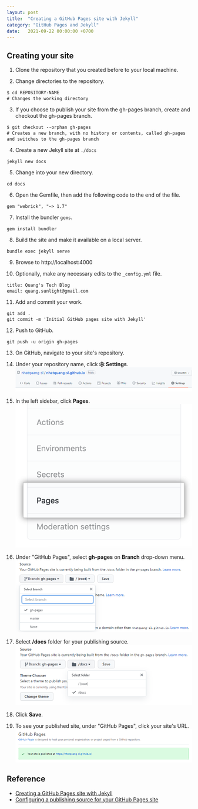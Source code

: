 ```yaml
---
layout: post
title:  "Creating a GitHub Pages site with Jekyll"
category: "GitHub Pages and Jekyll"
date:   2021-09-22 00:00:00 +0700
---
```


## Creating your site
1. Clone the repository that you created before to your local machine.

2. Change directories to the repository.  
```
$ cd REPOSITORY-NAME
# Changes the working directory
```
3. If you choose to publish your site from the gh-pages branch, create and checkout the gh-pages branch.
```
$ git checkout --orphan gh-pages
# Creates a new branch, with no history or contents, called gh-pages and switches to the gh-pages branch
```
4. Create a new Jekyll site at `./docs`
```
jekyll new docs
```
5. Change into your new directory.
```
cd docs
```
6. Open the Gemfile, then add the following code to the end of the file.
```
gem "webrick", "~> 1.7"
```
7. Install the bundler `gems`.
```
gem install bundler
```
8. Build the site and make it available on a local server.
```
bundle exec jekyll serve
```
9. Browse to http://localhost:4000  

10. Optionally, make any necessary edits to the `_config.yml` file.
```
title: Quang's Tech Blog
email: quang.sunlight@gmail.com
```
11. Add and commit your work.
```
git add .
git commit -m 'Initial GitHub pages site with Jekyll'
```
12. Push to GitHub.
```
git push -u origin gh-pages
```
13. On GitHub, navigate to your site's repository.

14. Under your repository name, click <svg xmlns="http://www.w3.org/2000/svg" xmlns:xlink="http://www.w3.org/1999/xlink" aria-hidden="true" role="img" style="vertical-align: -0.125em;" width="1em" height="1em" preserveAspectRatio="xMidYMid meet" viewBox="0 0 16 16"><path fill-rule="evenodd" d="M7.429 1.525a6.593 6.593 0 0 1 1.142 0c.036.003.108.036.137.146l.289 1.105c.147.56.55.967.997 1.189c.174.086.341.183.501.29c.417.278.97.423 1.53.27l1.102-.303c.11-.03.175.016.195.046c.219.31.41.641.573.989c.014.031.022.11-.059.19l-.815.806c-.411.406-.562.957-.53 1.456a4.588 4.588 0 0 1 0 .582c-.032.499.119 1.05.53 1.456l.815.806c.08.08.073.159.059.19a6.494 6.494 0 0 1-.573.99c-.02.029-.086.074-.195.045l-1.103-.303c-.559-.153-1.112-.008-1.529.27c-.16.107-.327.204-.5.29c-.449.222-.851.628-.998 1.189l-.289 1.105c-.029.11-.101.143-.137.146a6.613 6.613 0 0 1-1.142 0c-.036-.003-.108-.037-.137-.146l-.289-1.105c-.147-.56-.55-.967-.997-1.189a4.502 4.502 0 0 1-.501-.29c-.417-.278-.97-.423-1.53-.27l-1.102.303c-.11.03-.175-.016-.195-.046a6.492 6.492 0 0 1-.573-.989c-.014-.031-.022-.11.059-.19l.815-.806c.411-.406.562-.957.53-1.456a4.587 4.587 0 0 1 0-.582c.032-.499-.119-1.05-.53-1.456l-.815-.806c-.08-.08-.073-.159-.059-.19a6.44 6.44 0 0 1 .573-.99c.02-.029.086-.075.195-.045l1.103.303c.559.153 1.112.008 1.529-.27c.16-.107.327-.204.5-.29c.449-.222.851-.628.998-1.189l.289-1.105c.029-.11.101-.143.137-.146zM8 0c-.236 0-.47.01-.701.03c-.743.065-1.29.615-1.458 1.261l-.29 1.106c-.017.066-.078.158-.211.224a5.994 5.994 0 0 0-.668.386c-.123.082-.233.09-.3.071L3.27 2.776c-.644-.177-1.392.02-1.82.63a7.977 7.977 0 0 0-.704 1.217c-.315.675-.111 1.422.363 1.891l.815.806c.05.048.098.147.088.294a6.084 6.084 0 0 0 0 .772c.01.147-.038.246-.088.294l-.815.806c-.474.469-.678 1.216-.363 1.891c.2.428.436.835.704 1.218c.428.609 1.176.806 1.82.63l1.103-.303c.066-.019.176-.011.299.071c.213.143.436.272.668.386c.133.066.194.158.212.224l.289 1.106c.169.646.715 1.196 1.458 1.26a8.094 8.094 0 0 0 1.402 0c.743-.064 1.29-.614 1.458-1.26l.29-1.106c.017-.066.078-.158.211-.224a5.98 5.98 0 0 0 .668-.386c.123-.082.233-.09.3-.071l1.102.302c.644.177 1.392-.02 1.82-.63c.268-.382.505-.789.704-1.217c.315-.675.111-1.422-.364-1.891l-.814-.806c-.05-.048-.098-.147-.088-.294a6.1 6.1 0 0 0 0-.772c-.01-.147.039-.246.088-.294l.814-.806c.475-.469.679-1.216.364-1.891a7.992 7.992 0 0 0-.704-1.218c-.428-.609-1.176-.806-1.82-.63l-1.103.303c-.066.019-.176.011-.299-.071a5.991 5.991 0 0 0-.668-.386c-.133-.066-.194-.158-.212-.224L10.16 1.29C9.99.645 9.444.095 8.701.031A8.094 8.094 0 0 0 8 0zm1.5 8a1.5 1.5 0 1 1-3 0a1.5 1.5 0 0 1 3 0zM11 8a3 3 0 1 1-6 0a3 3 0 0 1 6 0z" fill="currentColor"/></svg> **Settings**.
![repo-actions-settings](../../assets/img/github-pages-and-jekyll/repo-actions-settings.png)

15. In the left sidebar, click **Pages**.  
![pages-tab](../../assets/img/github-pages-and-jekyll/pages-tab.png)

16. Under "GitHub Pages", select **gh-pages** on **Branch** drop-down menu.
![publishing-source-drop-down](../../assets/img/github-pages-and-jekyll/publishing-source-drop-down.png)

17. Select **/docs** folder for your publishing source.  
![publishing-source-folder-drop-down](../../assets/img/github-pages-and-jekyll/publishing-source-folder-drop-down.png)

18. Click **Save**.

19. To see your published site, under "GitHub Pages", click your site's URL.
![click-pages-url-to-preview](../../assets/img/github-pages-and-jekyll/click-pages-url-to-preview.png)

## Reference
- [Creating a GitHub Pages site with Jekyll](https://docs.github.com/en/pages/setting-up-a-github-pages-site-with-jekyll/creating-a-github-pages-site-with-jekyll)
- [Configuring a publishing source for your GitHub Pages site](https://docs.github.com/en/pages/getting-started-with-github-pages/configuring-a-publishing-source-for-your-github-pages-site)